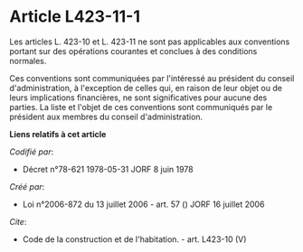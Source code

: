 # Article L423-11-1

Les articles L. 423-10 et L. 423-11 ne sont pas applicables aux conventions portant sur des opérations courantes et conclues
à des conditions normales. 

Ces conventions sont communiquées par l'intéressé au président du conseil d'administration, à l'exception de celles qui, en
raison de leur objet ou de leurs implications financières, ne sont significatives pour aucune des parties. La liste et
l'objet de ces conventions sont communiqués par le président aux membres du conseil d'administration.

**Liens relatifs à cet article**

_Codifié par_:

  - Décret n°78-621 1978-05-31 JORF 8 juin 1978

_Créé par_:

  - Loi n°2006-872 du 13 juillet 2006 - art. 57 () JORF 16 juillet 2006

_Cite_:

  - Code de la construction et de l'habitation. - art. L423-10 (V)
